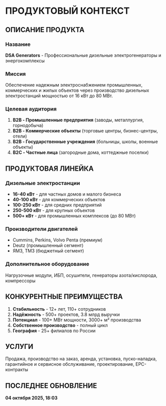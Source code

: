 # ПРОДУКТОВЫЙ КОНТЕКСТ

## ОПИСАНИЕ ПРОДУКТА

### Название
**DSA Generators** - Профессиональные дизельные электрогенераторы и энергокомплексы

### Миссия
Обеспечение надежным электроснабжением промышленных, коммерческих и жилых объектов через производство дизельных электростанций мощностью от 16 кВт до 80 МВт.

### Целевая аудитория
1. **B2B - Промышленные предприятия** (заводы, металлургия, горнодобыча)
2. **B2B - Коммерческие объекты** (торговые центры, бизнес-центры, отели)
3. **B2B - Государственные учреждения** (больницы, школы, военные объекты)
4. **B2C - Частные лица** (загородные дома, коттеджные поселки)

## ПРОДУКТОВАЯ ЛИНЕЙКА

### Дизельные электростанции
- **16-40 кВт** - для частных домов и малого бизнеса
- **40-100 кВт** - для коммерческих объектов
- **100-250 кВт** - для средних предприятий
- **250-500 кВт** - для крупных объектов
- **500+ кВт** - для промышленных комплексов (до 80 МВт)

### Производители двигателей
- Cummins, Perkins, Volvo Penta (премиум)
- Deutz (промышленный сегмент)
- ЯМЗ, ТМЗ (бюджетный сегмент)

### Дополнительное оборудование
Нагрузочные модули, ИБП, осушители, генераторы азота/кислорода, компрессоры

## КОНКУРЕНТНЫЕ ПРЕИМУЩЕСТВА

1. **Стабильность** - 12+ лет, 110+ сотрудников
2. **Надёжность** - 500+ проектов, 3.8 млрд выручки
3. **Потенциал** - 100+ МВт мощности, 3000+ м² производства
4. **Собственное производство** - полный цикл
5. **География** - 25+ филиалов по России

## УСЛУГИ
Продажа, производство на заказ, аренда, установка, пуско-наладка, гарантийное и сервисное обслуживание, проектирование, EPC-контракты

## ПОСЛЕДНЕЕ ОБНОВЛЕНИЕ
**04 октября 2025, 18:03**
